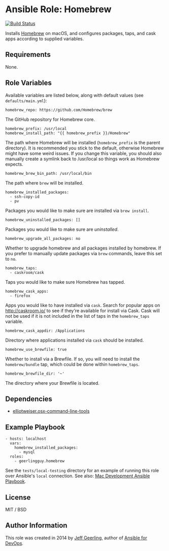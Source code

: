 # Ansible Role: Homebrew

[![Build Status](https://travis-ci.org/geerlingguy/ansible-role-homebrew.svg?branch=master)](https://travis-ci.org/geerlingguy/ansible-role-homebrew)

Installs [Homebrew](http://brew.sh/) on macOS, and configures packages, taps, and cask apps according to supplied variables.

## Requirements

None.

## Role Variables

Available variables are listed below, along with default values (see `defaults/main.yml`):

    homebrew_repo: https://github.com/Homebrew/brew

The GitHub repository for Homebrew core.

    homebrew_prefix: /usr/local
    homebrew_install_path: "{{ homebrew_prefix }}/Homebrew"

The path where Homebrew will be installed (`homebrew_prefix` is the parent directory). It is recommended you stick to the default, otherwise Homebrew might have some weird issues. If you change this variable, you should also manually create a symlink back to /usr/local so things work as Homebrew expects.

    homebrew_brew_bin_path: /usr/local/bin

The path where `brew` will be installed.

    homebrew_installed_packages:
      - ssh-copy-id
      - pv

Packages you would like to make sure are installed via `brew install`.

    homebrew_uninstalled_packages: []

Packages you would like to make sure are _uninstalled_.

    homebrew_upgrade_all_packages: no

Whether to upgrade homebrew and all packages installed by homebrew. If you prefer to manually update packages via `brew` commands, leave this set to `no`.

    homebrew_taps:
      - caskroom/cask

Taps you would like to make sure Homebrew has tapped.

    homebrew_cask_apps:
      - firefox

Apps you would like to have installed via `cask`. Search for popular apps on http://caskroom.io/ to see if they're available for install via Cask. Cask will not be used if it is not included in the list of taps in the `homebrew_taps` variable.

    homebrew_cask_appdir: /Applications

Directory where applications installed via `cask` should be installed.

    homebrew_use_brewfile: true

Whether to install via a Brewfile. If so, you will need to install the `homebrew/bundle` tap, which could be done within `homebrew_taps`.

    homebrew_brewfile_dir: '~'

The directory where your Brewfile is located.

## Dependencies

  - [elliotweiser.osx-command-line-tools](https://galaxy.ansible.com/elliotweiser/osx-command-line-tools/)

## Example Playbook

    - hosts: localhost
      vars:
        homebrew_installed_packages:
          - mysql
      roles:
        - geerlingguy.homebrew

See the `tests/local-testing` directory for an example of running this role over Ansible's `local` connection. See also: [Mac Development Ansible Playbook](https://github.com/geerlingguy/mac-dev-playbook).

## License

MIT / BSD

## Author Information

This role was created in 2014 by [Jeff Geerling](https://www.jeffgeerling.com/), author of [Ansible for DevOps](https://www.ansiblefordevops.com/).
